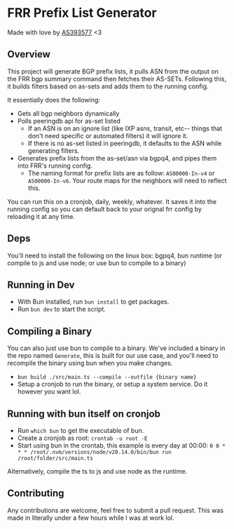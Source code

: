 # FRR Prefix List Generator

Made with love by [AS393577](https://tritan.gg) <3

## Overview

This project will generate BGP prefix lists, it pulls ASN from the output on the FRR bgp summary command then fetches their AS-SETs. Following this, it builds filters based on as-sets and adds them to the running config.

It essentially does the following:

- Gets all bgp neighbors dynamically
- Polls peeringdb api for as-set listed
  - If an ASN is on an ignore list (like IXP asns, transit, etc-- things that don't need specific or automated filters) it will ignore it.
  - If there is no as-set listed in peeringdb, it defaults to the ASN while generating filters.
- Generates prefix lists from the as-set/asn via bgpq4, and pipes them into FRR's running config.
  - The naming format for prefix lists are as follow: `AS00000-In-v4` or `AS00000-In-v6`. Your route maps for the neighbors will need to reflect this.

You can run this on a cronjob, daily, weekly, whatever. It saves it into the running config so you can default back to your orignal frr config by reloading it at any time.

## Deps

You'll need to install the following on the linux box:
bgpq4, bun runtime (or compile to js and use node; or use bun to compile to a binary)

## Running in Dev

- With Bun installed, run `bun install` to get packages.
- Run `bun dev` to start the script.

## Compiling a Binary 
You can also just use bun to compile to a binary. We've included a binary in the repo named `Generate`, this is built for our use case, and you'll need to recompile the binary using bun when you make changes.

- `bun build ./src/main.ts --compile --outfile {binary name}`
- Setup a cronjob to run the binary, or setup a system service. Do it however you want lol. 

## Running with bun itself on cronjob

- Run `which bun` to get the executable of bun.
- Create a cronjob as root: `crontab -u root -E`
- Start using bun in the crontab, this example is every day at 00:00: `0 0 * * * /root/.nvm/versions/node/v20.14.0/bin/bun run /root/folder/src/main.ts`

Alternatively, compile the ts to js and use node as the runtime. 

## Contributing

Any contributions are welcome, feel free to submit a pull request. This was made in literally under a few hours while I was at work lol.
